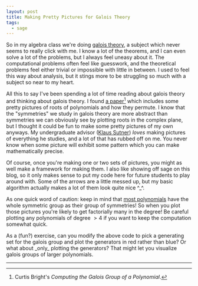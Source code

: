```yaml
---
layout: post
title: Making Pretty Pictures for Galois Theory
tags:
  - sage
---
```


So in my algebra class we're doing [galois theory][1], a subject which 
never seems to really click with me. I know a lot of the theorems, and 
I can even solve a lot of the problems, but I always feel uneasy about it.
The computational problems often feel like guesswork, and the theoretical 
problems feel either trivial or impossible with little in between. I used to
feel this way about analysis, but it stings more to be struggling so much with
a subject so near to my heart.

All this to say I've been spending a lot of time reading about galois theory
and thinking about galois theory. I found [a paper][2][^1] which includes some
pretty pictures of roots of polynomials and how they permute. I know that the
"symmetries" we study in galois theory are more abstract than symmetries we
can obviously see by plotting roots in the complex plane, but I thought it
could be fun to make some pretty pictures of my own anyways. My undergraduate
advisor ([Klaus Sutner][3]) _loves_ making pictures of everything he studies, and
a lot of that has rubbed off on me. You never know when some picture will 
exhibit some pattern which you can make mathematically precise.

Of course, once you're making one or two sets of pictures, you might as well 
make a framework for making them. I also like showing off sage on this blog,
so it only makes sense to put my code here for future students to play around with.
Some of the arrows are a little messed up, but my basic algorithm actually 
makes a lot of them look quite nice ^_^.

As one quick word of caution: keep in mind that [most polynomials][4] have the 
whole symmetric group as their group of symmetries! So when you plot those 
pictures you're likely to get factorially many in the degree! Be careful 
plotting any polynomials of degree $> 4$ if you want to keep the computation
somewhat quick.

<div class="linked_auto">
<script type="text/x-sage">
R.<x> = QQ[x]

def draw_arrow(p1,p2):
    """
    Draw a curved arrow connectiong two points
    

    @param p1 the tail of the arrow
    @param p2 the head of the arrow
    @return: a plot of the arrow

    """

    path = [p1, (p1+p2)/2 + (p2 - p1) * I / 3, p2]
    path = [(p.real(),p.imag()) for p in path]

    return arrow2d(path=[path], aspect_ratio=1)

def draw_all_actions(f):
    """
    Draw the action of each sigma in gal(f) on the roots of f
    

    @param f a polynomial whose galois group we want to study

    """
    f = R(f)

    # get the galois group of f
    K.<a> = f.splitting_field()
    G = K.galois_group()

    # get the roots of f in K
    roots = f.roots(multiplicities=False, ring=K)

    # fix an embedding K --> CC
    toCC = K.embeddings(CC)[0]

    # the basic plot of all the points we're drawing on
    pts = list_plot([(toCC(r).real(), toCC(r).imag()) for r in roots], size=30, aspect_ratio=1)

    # actually draw all of the pretty pictures
    for g in G:
        # turn g into a field homomorphism
        g = g.as_hom()

        out = pts
        for r in roots:
            out += draw_arrow(toCC(r), toCC(g(r)))
        show(out)

@interact
def _(f=input_box(x^5-2, width=20, label="$f$"), auto_update=False):
    f = R(f)
    draw_all_actions(f)
</script>
</div>

<div class=boxed markdown=1>
As a (fun?) exercise, can you modify the above code to pick a generating
set for the galois group and plot the generators in red rather than blue?
Or what about _only_ plotting the generators? That might let you visualize
galois groups of larger polynomials.
</div>

---

[^1]:
    Curtis Bright's _Computing the Galois Group of a Polynomial_.


[1]: https://en.wikipedia.org/wiki/Galois_theory
[2]: https://cs.uwaterloo.ca/~cbright/reports/computing-galois-group.pdf
[3]: www.cs.cmu.edu/~sutner/
[4]: https://mathoverflow.net/questions/58397/the-galois-group-of-a-random-polynomial
